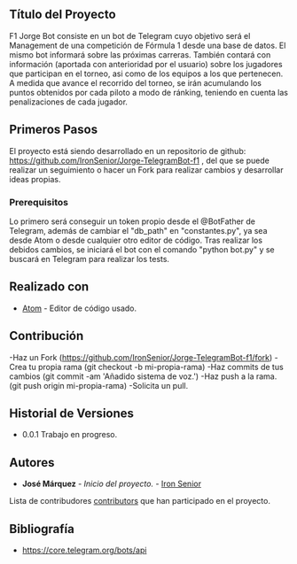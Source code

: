 ## Título del Proyecto

F1 Jorge Bot consiste en un bot de Telegram cuyo objetivo será el Management de una competición de Fórmula 1 desde una base de datos. El mismo bot informará sobre las próximas carreras.
También contará con información (aportada con anterioridad por el usuario) sobre los jugadores que participan en el torneo, asi como de los equipos a los que pertenecen.
A medida que avance el recorrido del torneo, se irán acumulando los puntos obtenidos por cada piloto a modo de ránking, teniendo en cuenta las penalizaciones de cada jugador.

## Primeros Pasos

El proyecto está siendo desarrollado en un repositorio de github: https://github.com/IronSenior/Jorge-TelegramBot-f1 , del que se puede realizar un seguimiento o hacer un Fork para realizar cambios y desarrollar ideas propias.


### Prerequisitos

Lo primero será conseguir un token propio desde el @BotFather de Telegram, además de cambiar el "db_path" en "constantes.py", ya sea desde Atom o desde cualquier otro editor de código. Tras realizar los debidos cambios, se iniciará el bot con el comando "python bot.py" y se buscará en Telegram para realizar los tests.


## Realizado con

* [Atom](https://atom.io/) - Editor de código usado.

## Contribución

-Haz un Fork (https://github.com/IronSenior/Jorge-TelegramBot-f1/fork)
-Crea tu propia rama (git checkout -b mi-propia-rama)
-Haz commits de tus cambios (git commit -am 'Añadido sistema de voz.')
-Haz push a la rama. (git push origin mi-propia-rama)
-Solicita un pull.

## Historial de Versiones

* 0.0.1
	Trabajo en progreso.

## Autores

* **José Márquez** - *Inicio del proyecto.* - [Iron Senior](https://github.com/IronSenior)

Lista de contribudores [contributors](https://github.com/IronSenior/Jorge-TelegramBot-f1/graphs/contributors) que han participado en el proyecto.


## Bibliografía

* https://core.telegram.org/bots/api

